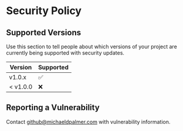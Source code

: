 # Security Policy

## Supported Versions

Use this section to tell people about which versions of your project are
currently being supported with security updates.

| Version | Supported          |
| ------- | ------------------ |
| v1.0.x   | :white_check_mark: |
| < v1.0.0 | :x:                |

## Reporting a Vulnerability

Contact github@michaeldpalmer.com with vulnerability information.
